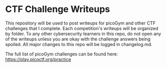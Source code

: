 # CTF Challenge Writeups
This repository will be used to post writeups for picoGym and other CTF challenges that I complete. Each competition's writeups will be organized by folder. To any other cybersecurity learners in this repo, do not open any of the writeups unless you are okay with the challenge answers being spoiled. All major changes to this repo will be logged in changelog.md.

The full list of picoGym challenges can be found here: https://play.picoctf.org/practice

